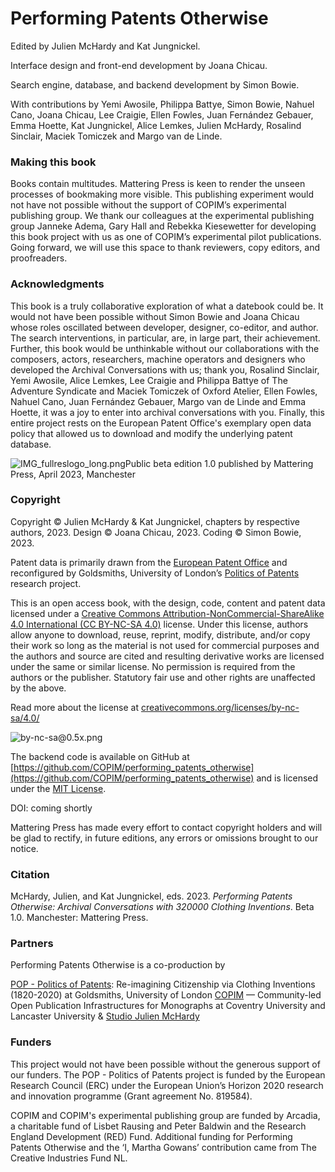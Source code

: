 # Performing Patents Otherwise

Edited by Julien McHardy and Kat Jungnickel.

Interface design and front-end development by Joana Chicau.

Search engine, database, and backend development by Simon Bowie.

With contributions by Yemi Awosile, Philippa Battye, Simon Bowie, Nahuel Cano, Joana Chicau, Lee Craigie, Ellen Fowles, Juan Fernández Gebauer, Emma Hoette, Kat Jungnickel, Alice Lemkes, Julien McHardy, Rosalind Sinclair, Maciek Tomiczek and Margo van de Linde.

### Making this book

Books contain multitudes. Mattering Press is keen to render the unseen processes of bookmaking more visible. This publishing experiment would not have not  possible without the support of COPIM’s experimental publishing group. We thank our colleagues at the experimental publishing group Janneke Adema, Gary Hall and Rebekka Kiesewetter for developing this book project with us as one of COPIM’s experimental pilot publications. Going forward, we will use this space to thank reviewers, copy editors, and proofreaders.

### Acknowledgments

This book is a truly collaborative exploration of what a datebook could be. It would not have been possible without Simon Bowie and Joana Chicau whose roles oscillated between developer, designer, co-editor, and author. The search interventions, in particular, are, in large part, their achievement. Further, this book would be unthinkable without our collaborations with the composers, actors, researchers, machine operators and designers who developed the Archival Conversations with us; thank you, Rosalind Sinclair, Yemi Awosile, Alice Lemkes, Lee Craigie and Philippa Battye of The Adventure Syndicate and Maciek Tomiczek of Oxford Atelier, Ellen Fowles, Nahuel Cano, Juan Fernández Gebauer, Margo van de Linde and Emma Hoette, it was a joy to enter into archival conversations with you. Finally, this entire project rests on the European Patent Office's exemplary open data policy that allowed us to download and modify the underlying patent database.

![IMG_fullreslogo_long.png](/static/images/IMG_fullreslogo_long.png)Public beta edition 1.0 published by Mattering Press, April 2023, Manchester

### Copyright

Copyright © Julien McHardy & Kat Jungnickel, chapters by respective authors, 2023. Design © Joana Chicau, 2023. Coding © Simon Bowie, 2023. 

Patent data is primarily drawn from the  [European Patent Office](<https://www.epo.org/>)  and reconfigured by Goldsmiths, University of London’s [Politics of Patents](https://www.politicsofpatents.org/) research project.

This is an open access book, with the design, code, content and patent data licensed under a [Creative Commons Attribution-NonCommercial-ShareAlike 4.0 International (CC BY-NC-SA 4.0)](http://creativecommons.org/licenses/by-nc-sa/4.0/) license. Under this license, authors allow anyone to download, reuse, reprint, modify, distribute, and/or copy their work so long as the material is not used for commercial purposes and the authors and source are cited and resulting derivative works are licensed under the same or similar license. No permission is required from the authors or the publisher. Statutory fair use and other rights are unaffected by the above. 

Read more about the license at [creativecommons.org/licenses/by-nc-sa/4.0/](http://creativecommons.org/licenses/by-nc-sa/4.0/) 

![by-nc-sa@0.5x.png](/static/images/by-nc-sa%400.5x.png)

The backend code is available on GitHub at [https://github.com/COPIM/performing_patents_otherwise](https://github.com/COPIM/performing_patents_otherwise) and is licensed under the [MIT License](https://github.com/COPIM/performing_patents_otherwise/blob/main/LICENSE).

DOI: coming shortly

Mattering Press has made every effort to contact copyright holders and will be glad to rectify, in future editions, any errors or omissions brought to our notice. 

### Citation

McHardy, Julien, and Kat Jungnickel, eds. 2023. *Performing Patents Otherwise: Archival Conversations with 320000 Clothing Inventions*. Beta 1.0. Manchester: Mattering Press.

### Partners

Performing Patents Otherwise is a co-production by 

[POP - Politics of Patents](<https://www.politicsofpatents.org>): Re-imagining Citizenship via Clothing Inventions (1820-2020) at Goldsmiths, University of London [COPIM](<https://www.copim.ac.uk>) — Community-led Open Publication Infrastructures for Monographs at Coventry University and Lancaster University & [Studio Julien McHardy](<https://www.julienmchardy.info>)

### Funders

This project would not have been possible without the generous support of our funders. The POP - Politics of Patents project is funded by the European Research Council (ERC) under the European Union’s Horizon 2020 research and innovation programme (Grant agreement No. 819584).

COPIM and COPIM's experimental publishing group are funded by Arcadia, a charitable fund of Lisbet Rausing and Peter Baldwin and the Research England Development (RED) Fund. Additional funding for Performing Patents Otherwise and the ‘I, Martha Gowans’ contribution came from The Creative Industries Fund NL.